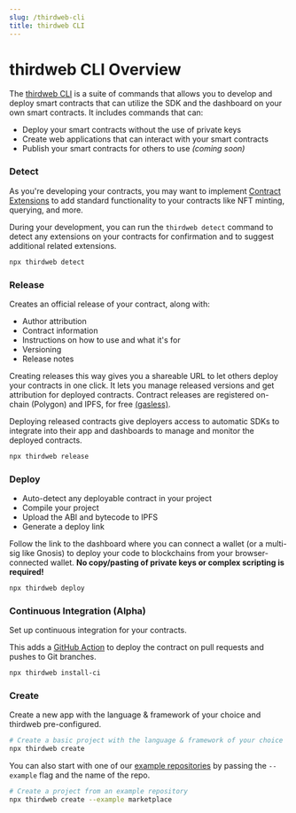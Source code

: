```yaml
---
slug: /thirdweb-cli
title: thirdweb CLI
---
```


# thirdweb CLI Overview

The [thirdweb CLI](https://github.com/thirdweb-dev/thirdweb-cli) is a suite of commands that allows you to develop and deploy smart contracts that
can utilize the SDK and the dashboard on your own smart contracts. It includes commands that can:

- Deploy your smart contracts without the use of private keys
- Create web applications that can interact with your smart contracts
- Publish your smart contracts for others to use _(coming soon)_

### Detect

As you're developing your contracts, you may want to implement [Contract Extensions](https://portal.thirdweb.com/thirdweb-deploy/contract-extensions) to add standard functionality to your contracts like NFT minting, querying, and more.

During your development, you can run the `thirdweb detect` command to detect any extensions on your contracts for confirmation and to suggest additional related extensions.

```bash
npx thirdweb detect
```

### Release

Creates an official release of your contract, along with:

- Author attribution
- Contract information
- Instructions on how to use and what it's for
- Versioning
- Release notes

Creating releases this way gives you a shareable URL to let others deploy your contracts in one click. It lets you manage released versions and get attribution for deployed contracts. Contract releases are registered on-chain (Polygon) and IPFS, for free [(gasless)](/advanced-features/gasless-transactions).

Deploying released contracts give deployers access to automatic SDKs to integrate into their app and dashboards to manage and monitor the deployed contracts.

```bash
npx thirdweb release
```

### Deploy

- Auto-detect any deployable contract in your project
- Compile your project
- Upload the ABI and bytecode to IPFS
- Generate a deploy link

Follow the link to the dashboard where you can connect a wallet (or a multi-sig like Gnosis) to deploy your code to blockchains from your browser-connected wallet. **No copy/pasting of private keys or complex scripting is required!**

```bash
npx thirdweb deploy
```

### Continuous Integration (Alpha)

Set up continuous integration for your contracts.

This adds a [GitHub Action](https://github.com/features/actions) to deploy the contract on pull requests and pushes to Git branches.

```bash
npx thirdweb install-ci
```

### Create

Create a new app with the language & framework of your choice and thirdweb pre-configured.

```bash
# Create a basic project with the language & framework of your choice
npx thirdweb create
```

You can also start with one of our [example repositories](https://github.com/thirdweb-example) by passing the `--example` flag and the name of the repo.

```bash
# Create a project from an example repository
npx thirdweb create --example marketplace
```
